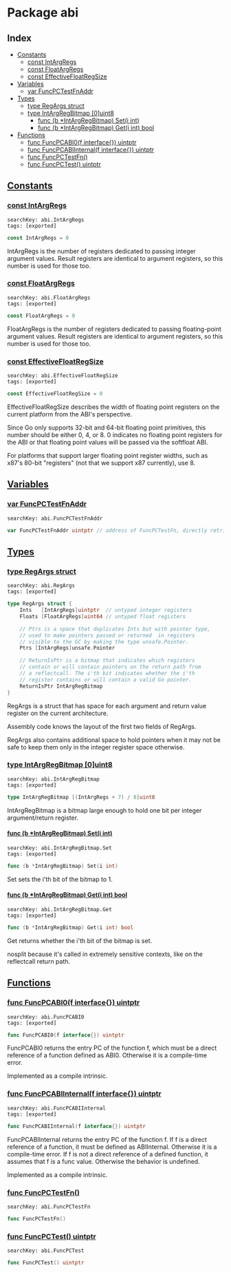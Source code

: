 # Package abi

## Index

* [Constants](#const)
    * [const IntArgRegs](#IntArgRegs)
    * [const FloatArgRegs](#FloatArgRegs)
    * [const EffectiveFloatRegSize](#EffectiveFloatRegSize)
* [Variables](#var)
    * [var FuncPCTestFnAddr](#FuncPCTestFnAddr)
* [Types](#type)
    * [type RegArgs struct](#RegArgs)
    * [type IntArgRegBitmap [0]uint8](#IntArgRegBitmap)
        * [func (b *IntArgRegBitmap) Set(i int)](#IntArgRegBitmap.Set)
        * [func (b *IntArgRegBitmap) Get(i int) bool](#IntArgRegBitmap.Get)
* [Functions](#func)
    * [func FuncPCABI0(f interface{}) uintptr](#FuncPCABI0)
    * [func FuncPCABIInternal(f interface{}) uintptr](#FuncPCABIInternal)
    * [func FuncPCTestFn()](#FuncPCTestFn)
    * [func FuncPCTest() uintptr](#FuncPCTest)


## <a id="const" href="#const">Constants</a>

### <a id="IntArgRegs" href="#IntArgRegs">const IntArgRegs</a>

```
searchKey: abi.IntArgRegs
tags: [exported]
```

```Go
const IntArgRegs = 0
```

IntArgRegs is the number of registers dedicated to passing integer argument values. Result registers are identical to argument registers, so this number is used for those too. 

### <a id="FloatArgRegs" href="#FloatArgRegs">const FloatArgRegs</a>

```
searchKey: abi.FloatArgRegs
tags: [exported]
```

```Go
const FloatArgRegs = 0
```

FloatArgRegs is the number of registers dedicated to passing floating-point argument values. Result registers are identical to argument registers, so this number is used for those too. 

### <a id="EffectiveFloatRegSize" href="#EffectiveFloatRegSize">const EffectiveFloatRegSize</a>

```
searchKey: abi.EffectiveFloatRegSize
tags: [exported]
```

```Go
const EffectiveFloatRegSize = 0
```

EffectiveFloatRegSize describes the width of floating point registers on the current platform from the ABI's perspective. 

Since Go only supports 32-bit and 64-bit floating point primitives, this number should be either 0, 4, or 8. 0 indicates no floating point registers for the ABI or that floating point values will be passed via the softfloat ABI. 

For platforms that support larger floating point register widths, such as x87's 80-bit "registers" (not that we support x87 currently), use 8. 

## <a id="var" href="#var">Variables</a>

### <a id="FuncPCTestFnAddr" href="#FuncPCTestFnAddr">var FuncPCTestFnAddr</a>

```
searchKey: abi.FuncPCTestFnAddr
```

```Go
var FuncPCTestFnAddr uintptr // address of FuncPCTestFn, directly retrieved from assembly

```

## <a id="type" href="#type">Types</a>

### <a id="RegArgs" href="#RegArgs">type RegArgs struct</a>

```
searchKey: abi.RegArgs
tags: [exported]
```

```Go
type RegArgs struct {
	Ints   [IntArgRegs]uintptr  // untyped integer registers
	Floats [FloatArgRegs]uint64 // untyped float registers

	// Ptrs is a space that duplicates Ints but with pointer type,
	// used to make pointers passed or returned  in registers
	// visible to the GC by making the type unsafe.Pointer.
	Ptrs [IntArgRegs]unsafe.Pointer

	// ReturnIsPtr is a bitmap that indicates which registers
	// contain or will contain pointers on the return path from
	// a reflectcall. The i'th bit indicates whether the i'th
	// register contains or will contain a valid Go pointer.
	ReturnIsPtr IntArgRegBitmap
}
```

RegArgs is a struct that has space for each argument and return value register on the current architecture. 

Assembly code knows the layout of the first two fields of RegArgs. 

RegArgs also contains additional space to hold pointers when it may not be safe to keep them only in the integer register space otherwise. 

### <a id="IntArgRegBitmap" href="#IntArgRegBitmap">type IntArgRegBitmap [0]uint8</a>

```
searchKey: abi.IntArgRegBitmap
tags: [exported]
```

```Go
type IntArgRegBitmap [(IntArgRegs + 7) / 8]uint8
```

IntArgRegBitmap is a bitmap large enough to hold one bit per integer argument/return register. 

#### <a id="IntArgRegBitmap.Set" href="#IntArgRegBitmap.Set">func (b *IntArgRegBitmap) Set(i int)</a>

```
searchKey: abi.IntArgRegBitmap.Set
tags: [exported]
```

```Go
func (b *IntArgRegBitmap) Set(i int)
```

Set sets the i'th bit of the bitmap to 1. 

#### <a id="IntArgRegBitmap.Get" href="#IntArgRegBitmap.Get">func (b *IntArgRegBitmap) Get(i int) bool</a>

```
searchKey: abi.IntArgRegBitmap.Get
tags: [exported]
```

```Go
func (b *IntArgRegBitmap) Get(i int) bool
```

Get returns whether the i'th bit of the bitmap is set. 

nosplit because it's called in extremely sensitive contexts, like on the reflectcall return path. 

## <a id="func" href="#func">Functions</a>

### <a id="FuncPCABI0" href="#FuncPCABI0">func FuncPCABI0(f interface{}) uintptr</a>

```
searchKey: abi.FuncPCABI0
tags: [exported]
```

```Go
func FuncPCABI0(f interface{}) uintptr
```

FuncPCABI0 returns the entry PC of the function f, which must be a direct reference of a function defined as ABI0. Otherwise it is a compile-time error. 

Implemented as a compile intrinsic. 

### <a id="FuncPCABIInternal" href="#FuncPCABIInternal">func FuncPCABIInternal(f interface{}) uintptr</a>

```
searchKey: abi.FuncPCABIInternal
tags: [exported]
```

```Go
func FuncPCABIInternal(f interface{}) uintptr
```

FuncPCABIInternal returns the entry PC of the function f. If f is a direct reference of a function, it must be defined as ABIInternal. Otherwise it is a compile-time error. If f is not a direct reference of a defined function, it assumes that f is a func value. Otherwise the behavior is undefined. 

Implemented as a compile intrinsic. 

### <a id="FuncPCTestFn" href="#FuncPCTestFn">func FuncPCTestFn()</a>

```
searchKey: abi.FuncPCTestFn
```

```Go
func FuncPCTestFn()
```

### <a id="FuncPCTest" href="#FuncPCTest">func FuncPCTest() uintptr</a>

```
searchKey: abi.FuncPCTest
```

```Go
func FuncPCTest() uintptr
```

